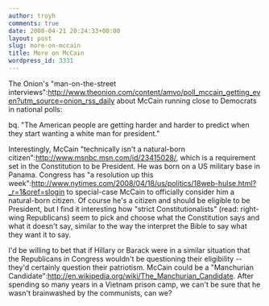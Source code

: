 ```yaml
---
author: troyh
comments: true
date: 2008-04-21 20:24:33+00:00
layout: post
slug: more-on-mccain
title: More on McCain
wordpress_id: 3331
---
```


The Onion's "man-on-the-street interviews":http://www.theonion.com/content/amvo/poll_mccain_getting_even?utm_source=onion_rss_daily about McCain running close to Democrats in national polls:

bq. "The American people are getting harder and harder to predict when they start wanting a white man for president."

Interestingly, McCain "technically isn't a natural-born citizen":http://www.msnbc.msn.com/id/23415028/, which is a requirement set in the Constitution to be President. He was born on a US military base in Panama. Congress has "a resolution up this week":http://www.nytimes.com/2008/04/18/us/politics/18web-hulse.html?_r=1&oref=slogin to special-case McCain to officially consider him a natural-born citizen. Of course he's a citizen and should be eligible to be President, but I find it interesting how "strict Constitutionalists" (read: right-wing Republicans) seem to pick and choose what the Constitution says and what it doesn't say, similar to the way the interpret the Bible to say what they want it to say.

I'd be willing to bet that if Hillary or Barack were in a similar situation that the Republicans in Congress wouldn't be questioning their eligibility -- they'd certainly question their patriotism. McCain could be a "Manchurian Candidate":http://en.wikipedia.org/wiki/The_Manchurian_Candidate. After spending so many years in a Vietnam prison camp, we can't be sure that he wasn't brainwashed by the communists, can we?
